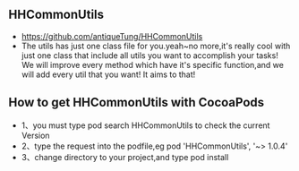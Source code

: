 ## HHCommonUtils
  * https://github.com/antiqueTung/HHCommonUtils
  * The utils has just one class file for you.yeah~no more,it's really cool with just one class that include all utils you want to accomplish your tasks! We will improve every method which have it's specific function,and we will add every util that you want! It aims to that!
  
  
## How to get HHCommonUtils with CocoaPods
  * 1、you must type pod search HHCommonUtils to check the current Version
  * 2、type the request into the podfile,eg pod 'HHCommonUtils', '~> 1.0.4'
  * 3、change directory to your project,and type pod install
  
